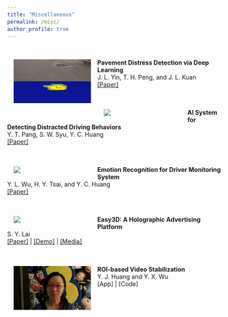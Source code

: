 ```yaml
---
title: "Miscellaneous"
permalink: /misc/
author_profile: true
---
```

<br>
<img src='../images/PDetection.gif' width="180" style="float: left; margin: 15px">

<strong> Pavement Distress Detection via Deep Learning </strong> 
<br> J. L. Yin, T. H. Peng, and J. L. Kuan
<br> [[Paper]](https://ieeexplore.ieee.org/abstract/document/9015591) 
<br>
<br>
<br>
<img src='../images/DrivBehav.gif' width="180" style="float: left; margin: 15px">

<strong> AI System for Detecting Distracted Driving Behaviors </strong> 
<br> Y. T. Pang, S. W. Syu, Y. C. Huang
<br> [[Paper]](https://ieeexplore.ieee.org/document/8574512) 
<br>
<br>
<br>
<img src='../images/ERegDMS.gif' width="180" style="float: left; margin: 15px">

<strong>Emotion Recognition for Driver Monitoring System</strong> 
<br> Y. L. Wu, H. Y. Tsai, and Y. C. Huang
<br> [[Paper]](https://ieeexplore.ieee.org/document/8574610) 
<br>
<br>
<br>
<img src='../images/Easy3D.gif' width="180" style="float: left; margin: 15px">

<strong>Easy3D: A Holographic Advertising Platform</strong> 
<br> S. Y. Lai 
<br> [[Paper]](https://ieeexplore.ieee.org/document/8574875) | [[Demo]](https://www.youtube.com/watch?v=7iHxskBOj4U) | [[Media]](http://yzunews.yzu.edu.tw/archimedes-international-invention-exhibition/)
<br>
<br>
<br>
<img src='../images/roi_vs.gif' width="180" style="float: left; margin: 15px">

<strong>ROI-based Video Stabilization</strong> 
<br> Y. J. Huang and Y. X. Wu 
<br> [App] | [Code]
<br>

